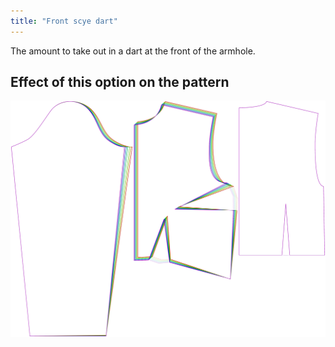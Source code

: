 ```yaml
---
title: "Front scye dart"
---
```


The amount to take out in a dart at the front of the armhole.

## Effect of this option on the pattern

![This image shows the effect of this option by superimposing several variants that have a different value for this option](breanna_frontscyedart_sample.svg "Effect of this option on the pattern")
